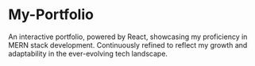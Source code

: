 # My-Portfolio
 An interactive portfolio, powered by React, showcasing my proficiency in MERN stack development. Continuously refined to reflect my growth and adaptability in the ever-evolving tech landscape.
